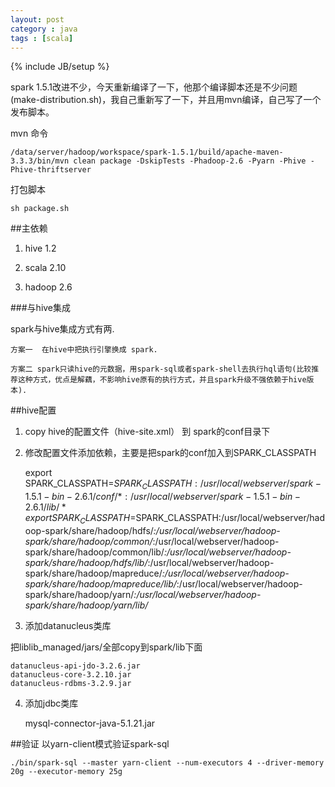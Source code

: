 ```yaml
---
layout: post
category : java 
tags : [scala]
---
```

{% include JB/setup %}


spark 1.5.1改进不少，今天重新编译了一下，他那个编译脚本还是不少问题(make-distribution.sh)，我自己重新写了一下，并且用mvn编译，自己写了一个发布脚本。

mvn 命令 

    /data/server/hadoop/workspace/spark-1.5.1/build/apache-maven-3.3.3/bin/mvn clean package -DskipTests -Phadoop-2.6 -Pyarn -Phive -Phive-thriftserver 

打包脚本

    sh package.sh



##主依赖

1. hive 1.2

2. scala 2.10

3. hadoop 2.6

###与hive集成

spark与hive集成方式有两.

    方案一  在hive中把执行引擎换成 spark.

    方案二 spark只读hive的元数据，用spark-sql或者spark-shell去执行hql语句(比较推荐这种方式，优点是解藕，不影响hive原有的执行方式，并且spark升级不强依赖于hive版本). 
    


##hive配置

1. copy hive的配置文件（hive-site.xml） 到 spark的conf目录下

2. 修改配置文件添加依赖，主要是把spark的conf加入到SPARK_CLASSPATH

    export SPARK_CLASSPATH=$SPARK_CLASSPATH:/usr/local/webserver/spark-1.5.1-bin-2.6.1/conf/*:/usr/local/webserver/spark-1.5.1-bin-2.6.1/lib/*
    export SPARK_CLASSPATH=$SPARK_CLASSPATH:/usr/local/webserver/hadoop-spark/share/hadoop/hdfs/*:/usr/local/webserver/hadoop-spark/share/hadoop/common/*:/usr/local/webserver/hadoop-spark/share/hadoop/common/lib/*:/usr/local/webserver/hadoop-spark/share/hadoop/hdfs/lib/*:/usr/local/webserver/hadoop-spark/share/hadoop/mapreduce/*:/usr/local/webserver/hadoop-spark/share/hadoop/mapreduce/lib/*:/usr/local/webserver/hadoop-spark/share/hadoop/yarn/*:/usr/local/webserver/hadoop-spark/share/hadoop/yarn/lib/*

3. 添加datanucleus类库

把liblib_managed/jars/全部copy到spark/lib下面

    datanucleus-api-jdo-3.2.6.jar
    datanucleus-core-3.2.10.jar
    datanucleus-rdbms-3.2.9.jar


4. 添加jdbc类库

    mysql-connector-java-5.1.21.jar
    

##验证
以yarn-client模式验证spark-sql


    ./bin/spark-sql --master yarn-client --num-executors 4 --driver-memory 20g --executor-memory 25g 



